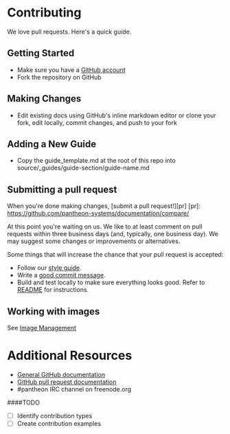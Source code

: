 # Contributing

We love pull requests. Here's a quick guide.

## Getting Started

* Make sure you have a [GitHub account](https://github.com/signup/free)
* Fork the repository on GitHub

## Making Changes

* Edit existing docs using GitHub's inline markdown editor or clone your fork, edit locally, commit changes, and push to your fork

## Adding a New Guide

* Copy the guide_template.md at the root of this repo into source/_guides/guide-section/guide-name.md

## Submitting a pull request

When you're done making changes, [submit a pull request!][pr] 
[pr]: https://github.com/pantheon-systems/documentation/compare/

At this point you're waiting on us. We like to at least comment on pull requests
within three business days (and, typically, one business day). We may suggest
some changes or improvements or alternatives.

Some things that will increase the chance that your pull request is accepted:

* Follow our [style guide][style].
* Write a [good commit message][commit].
* Build and test locally to make sure everything looks good. Refer to [README](https://github.com/pantheon-systems/documentation/blob/master/README.md) for instructions.

[style]: https://docs.getpantheon.com/style-guide.html
[commit]: http://chris.beams.io/posts/git-commit/

## Working with images

See [Image Management](https://github.com/pantheon-systems/documentation/blob/master/source/assets/images/readme.md)

# Additional Resources

* [General GitHub documentation](http://help.github.com/)
* [GitHub pull request documentation](http://help.github.com/send-pull-requests/)
* #pantheon IRC channel on freenode.org


####TODO
- [ ] Identify contribution types
- [ ] Create contribution examples
